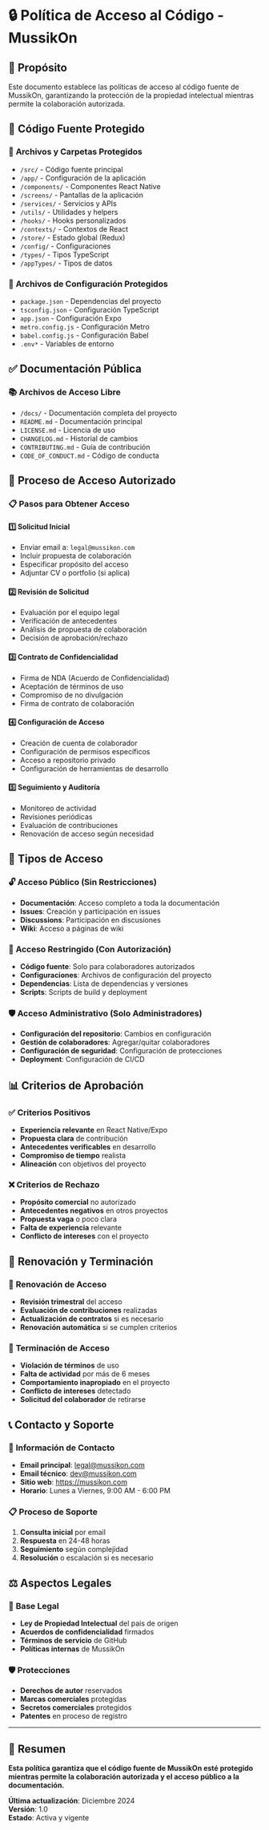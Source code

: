 # 🔒 Política de Acceso al Código - MussikOn

## 🎯 **Propósito**

Este documento establece las políticas de acceso al código fuente de MussikOn, garantizando la protección de la propiedad intelectual mientras permite la colaboración autorizada.

## 🚫 **Código Fuente Protegido**

### 📁 **Archivos y Carpetas Protegidos**
- `/src/` - Código fuente principal
- `/app/` - Configuración de la aplicación
- `/components/` - Componentes React Native
- `/screens/` - Pantallas de la aplicación
- `/services/` - Servicios y APIs
- `/utils/` - Utilidades y helpers
- `/hooks/` - Hooks personalizados
- `/contexts/` - Contextos de React
- `/store/` - Estado global (Redux)
- `/config/` - Configuraciones
- `/types/` - Tipos TypeScript
- `/appTypes/` - Tipos de datos

### 🔐 **Archivos de Configuración Protegidos**
- `package.json` - Dependencias del proyecto
- `tsconfig.json` - Configuración TypeScript
- `app.json` - Configuración Expo
- `metro.config.js` - Configuración Metro
- `babel.config.js` - Configuración Babel
- `.env*` - Variables de entorno

## ✅ **Documentación Pública**

### 📚 **Archivos de Acceso Libre**
- `/docs/` - Documentación completa del proyecto
- `README.md` - Documentación principal
- `LICENSE.md` - Licencia de uso
- `CHANGELOG.md` - Historial de cambios
- `CONTRIBUTING.md` - Guía de contribución
- `CODE_OF_CONDUCT.md` - Código de conducta

## 🔑 **Proceso de Acceso Autorizado**

### 📋 **Pasos para Obtener Acceso**

#### 1️⃣ **Solicitud Inicial**
- Enviar email a: `legal@mussikon.com`
- Incluir propuesta de colaboración
- Especificar propósito del acceso
- Adjuntar CV o portfolio (si aplica)

#### 2️⃣ **Revisión de Solicitud**
- Evaluación por el equipo legal
- Verificación de antecedentes
- Análisis de propuesta de colaboración
- Decisión de aprobación/rechazo

#### 3️⃣ **Contrato de Confidencialidad**
- Firma de NDA (Acuerdo de Confidencialidad)
- Aceptación de términos de uso
- Compromiso de no divulgación
- Firma de contrato de colaboración

#### 4️⃣ **Configuración de Acceso**
- Creación de cuenta de colaborador
- Configuración de permisos específicos
- Acceso a repositorio privado
- Configuración de herramientas de desarrollo

#### 5️⃣ **Seguimiento y Auditoría**
- Monitoreo de actividad
- Revisiones periódicas
- Evaluación de contribuciones
- Renovación de acceso según necesidad

## 👥 **Tipos de Acceso**

### 🔓 **Acceso Público (Sin Restricciones)**
- **Documentación**: Acceso completo a toda la documentación
- **Issues**: Creación y participación en issues
- **Discussions**: Participación en discusiones
- **Wiki**: Acceso a páginas de wiki

### 🔐 **Acceso Restringido (Con Autorización)**
- **Código fuente**: Solo para colaboradores autorizados
- **Configuraciones**: Archivos de configuración del proyecto
- **Dependencias**: Lista de dependencias y versiones
- **Scripts**: Scripts de build y deployment

### 🛡️ **Acceso Administrativo (Solo Administradores)**
- **Configuración del repositorio**: Cambios en configuración
- **Gestión de colaboradores**: Agregar/quitar colaboradores
- **Configuración de seguridad**: Configuración de protecciones
- **Deployment**: Configuración de CI/CD

## 📊 **Criterios de Aprobación**

### ✅ **Criterios Positivos**
- **Experiencia relevante** en React Native/Expo
- **Propuesta clara** de contribución
- **Antecedentes verificables** en desarrollo
- **Compromiso de tiempo** realista
- **Alineación** con objetivos del proyecto

### ❌ **Criterios de Rechazo**
- **Propósito comercial** no autorizado
- **Antecedentes negativos** en otros proyectos
- **Propuesta vaga** o poco clara
- **Falta de experiencia** relevante
- **Conflicto de intereses** con el proyecto

## 🔄 **Renovación y Terminación**

### 📅 **Renovación de Acceso**
- **Revisión trimestral** del acceso
- **Evaluación de contribuciones** realizadas
- **Actualización de contratos** si es necesario
- **Renovación automática** si se cumplen criterios

### 🚫 **Terminación de Acceso**
- **Violación de términos** de uso
- **Falta de actividad** por más de 6 meses
- **Comportamiento inapropiado** en el proyecto
- **Conflicto de intereses** detectado
- **Solicitud del colaborador** de retirarse

## 📞 **Contacto y Soporte**

### 🏢 **Información de Contacto**
- **Email principal**: legal@mussikon.com
- **Email técnico**: dev@mussikon.com
- **Sitio web**: https://mussikon.com
- **Horario**: Lunes a Viernes, 9:00 AM - 6:00 PM

### 📋 **Proceso de Soporte**
1. **Consulta inicial** por email
2. **Respuesta** en 24-48 horas
3. **Seguimiento** según complejidad
4. **Resolución** o escalación si es necesario

## ⚖️ **Aspectos Legales**

### 📜 **Base Legal**
- **Ley de Propiedad Intelectual** del país de origen
- **Acuerdos de confidencialidad** firmados
- **Términos de servicio** de GitHub
- **Políticas internas** de MussikOn

### 🛡️ **Protecciones**
- **Derechos de autor** reservados
- **Marcas comerciales** protegidas
- **Secretos comerciales** protegidos
- **Patentes** en proceso de registro

---

## 🎯 **Resumen**

**Esta política garantiza que el código fuente de MussikOn esté protegido mientras permite la colaboración autorizada y el acceso público a la documentación.**

**Última actualización**: Diciembre 2024  
**Versión**: 1.0  
**Estado**: Activa y vigente 